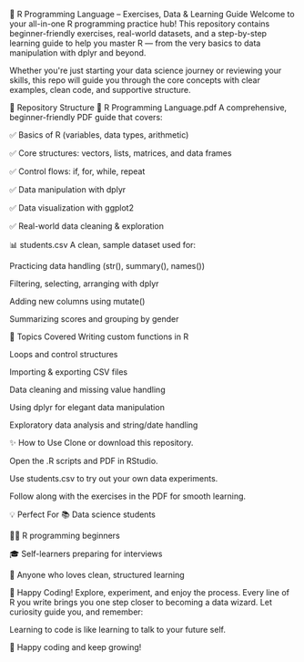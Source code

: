 📘 R Programming Language – Exercises, Data & Learning Guide
Welcome to your all-in-one R programming practice hub! This repository contains beginner-friendly exercises, real-world datasets, and a step-by-step learning guide to help you master R — from the very basics to data manipulation with dplyr and beyond.

Whether you're just starting your data science journey or reviewing your skills, this repo will guide you through the core concepts with clear examples, clean code, and supportive structure.

📂 Repository Structure
📄 R Programming Language.pdf
A comprehensive, beginner-friendly PDF guide that covers:

✅ Basics of R (variables, data types, arithmetic)

✅ Core structures: vectors, lists, matrices, and data frames

✅ Control flows: if, for, while, repeat

✅ Data manipulation with dplyr

✅ Data visualization with ggplot2

✅ Real-world data cleaning & exploration

📊 students.csv
A clean, sample dataset used for:

Practicing data handling (str(), summary(), names())

Filtering, selecting, arranging with dplyr

Adding new columns using mutate()

Summarizing scores and grouping by gender

🚀 Topics Covered
Writing custom functions in R

Loops and control structures

Importing & exporting CSV files

Data cleaning and missing value handling

Using dplyr for elegant data manipulation

Exploratory data analysis and string/date handling

✨ How to Use
Clone or download this repository.

Open the .R scripts and PDF in RStudio.

Use students.csv to try out your own data experiments.

Follow along with the exercises in the PDF for smooth learning.

💡 Perfect For
📚 Data science students

👨‍💻 R programming beginners

🎓 Self-learners preparing for interviews

🧠 Anyone who loves clean, structured learning

🎉 Happy Coding!
Explore, experiment, and enjoy the process. Every line of R you write brings you one step closer to becoming a data wizard.
Let curiosity guide you, and remember:

Learning to code is like learning to talk to your future self.

💙 Happy coding and keep growing!

